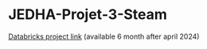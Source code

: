 # JEDHA-Projet-3-Steam

[Databricks project link](https://databricks-prod-cloudfront.cloud.databricks.com/public/4027ec902e239c93eaaa8714f173bcfc/6106371456556455/388716807428450/6406407844062429/latest.html) (available 6 month after april 2024)
